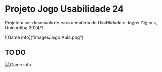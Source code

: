 # Projeto Jogo Usabilidade 24
Projeto a ser desenvolvido para a matéria de Usabilidade e Jogos Digitais, Unicuritiba 2024/1

![Game info]("images/Jogo Aula.png")

## TO DO

![Game info]("images/todo.png")
